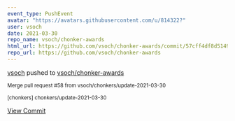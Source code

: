 ```yaml
---
event_type: PushEvent
avatar: "https://avatars.githubusercontent.com/u/814322?"
user: vsoch
date: 2021-03-30
repo_name: vsoch/chonker-awards
html_url: https://github.com/vsoch/chonker-awards/commit/57cff4df8d51491d4c7c62a7b008b698c0425e36
repo_url: https://github.com/vsoch/chonker-awards
---
```


<a href='https://github.com/vsoch' target='_blank'>vsoch</a> pushed to <a href='https://github.com/vsoch/chonker-awards' target='_blank'>vsoch/chonker-awards</a>

<small>Merge pull request #58 from vsoch/chonkers/update-2021-03-30

[chonkers] chonkers/update-2021-03-30</small>

<a href='https://github.com/vsoch/chonker-awards/commit/57cff4df8d51491d4c7c62a7b008b698c0425e36' target='_blank'>View Commit</a>